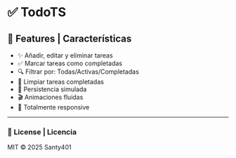 # ✅ TodoTS

## 🌟 Features | Características

- ✨ Añadir, editar y eliminar tareas
- ✅ Marcar tareas como completadas
- 🔍 Filtrar por: Todas/Activas/Completadas
- 🧹 Limpiar tareas completadas
- 💾 Persistencia simulada
- 🎬 Animaciones fluidas
- 📱 Totalmente responsive
--- 
### 📜 License | Licencia

MIT © 2025 Santy401
